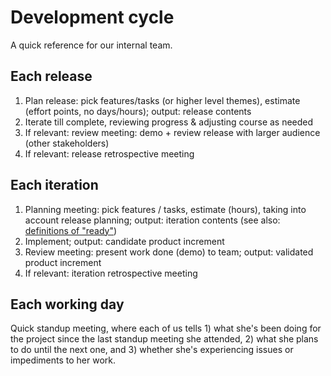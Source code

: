 # Development cycle

A quick reference for our internal team.

## Each release

1. Plan release: pick features/tasks (or higher level themes), estimate (effort points, no days/hours); output: release contents
2. Iterate till complete, reviewing progress & adjusting course as needed
3. If relevant: review meeting: demo + review release with larger audience (other stakeholders)
4. If relevant: release retrospective meeting


## Each iteration

1. Planning meeting: pick features / tasks, estimate (hours), taking into account release planning; output: iteration contents (see also: [definitions of "ready"](https://github.com/pryv/guidelines/blob/master/collaboration/definitions-of-ready.md))
2. Implement; output: candidate product increment
3. Review meeting: present work done (demo) to team; output: validated product increment
4. If relevant: iteration retrospective meeting


## Each working day

Quick standup meeting, where each of us tells 1) what she's been doing for the project since the last standup meeting she attended, 2) what she plans to do until the next one, and 3) whether she's experiencing issues or impediments to her work.
